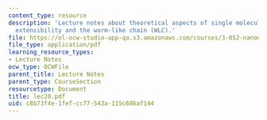 ```yaml
---
content_type: resource
description: 'Lecture notes about theoretical aspects of single molecule force spectroscopy:
  extensibility and the worm-like chain (WLC).'
file: https://ol-ocw-studio-app-qa.s3.amazonaws.com/courses/3-052-nanomechanics-of-materials-and-biomaterials-spring-2007/c8b73f4e1fefcc77543a115c686af144_lec20.pdf
file_type: application/pdf
learning_resource_types:
- Lecture Notes
ocw_type: OCWFile
parent_title: Lecture Notes
parent_type: CourseSection
resourcetype: Document
title: lec20.pdf
uid: c8b73f4e-1fef-cc77-543a-115c686af144
---
```

